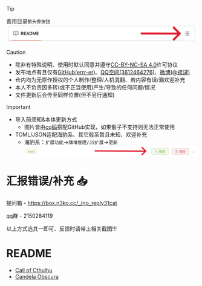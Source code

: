 > [!TIP]
> 善用目录`箭头旁按钮`![](https://github.com/errrr-er/alll/blob/main/readme_pic/readme_lists/readme_lists_pointout.png?raw=true)

> [!CAUTION]
> - 除非有特殊说明、使用时默认同意并遵守[CC-BY-NC-SA 4.0](https://creativecommons.org/licenses/by-nc-sa/4.0/deed.zh-hans)许可协议
> - 发布地点有且仅有[GitHub(errr-er)](https://github.com/errrr-er/alll)、[QQ空间(3612464276)](https://user.qzone.qq.com/3612464276)、[微博(@裗浳)](https://m.weibo.cn/u/7850658576?luicode=10000011&lfid=1005056364573448)
> - 仓内均为无原作授权的个人制作/整理/人机混翻、若内容有误/漏欢迎补充
> - 本人不负责因多转(或不正当使用)产生/导致的任何问题/情况
> - 文件更新后会传至同样位置(但不另行通知)

> [!IMPORTANT]
> - 导入前须知&本体更新方式
>   - 图片皆由[cq码](https://docs.go-cqhttp.org/cqcode/#%E5%9B%BE%E7%89%87)搭配GitHub实现，如果骰子不支持则无法正常使用
> - TOML/JSON适配海豹系、其它骰系暂且未知、欢迎补充
>     - 海豹系：`扩展功能`->`牌堆管理/JS扩展`->`更新`
> ![](https://github.com/errrr-er/alll/blob/main/readme_pic/sealdice/sealdice_update_example_pointout.png?raw=true)

# 汇报错误/补充 :inbox_tray:

提问箱 - https://box.n3ko.cc/_/no_reply31cat

qq群 - 2150284119

以上方式选其一即可、反馈时请带上相关截图!!!

# README
- [Call of Cthulhu](https://github.com/errrr-er/alll/tree/main/call_of_cthulhu)
- [Candela Obscura](https://github.com/errrr-er/alll/tree/main/candela_obscura)
